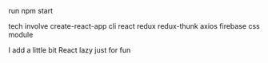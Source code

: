 run npm start

tech involve
create-react-app cli
react
redux
redux-thunk
axios
firebase
css module

I add a little bit React lazy just for fun
